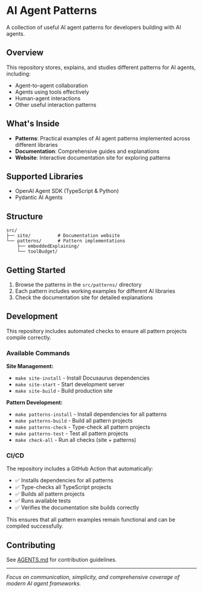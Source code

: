 # AI Agent Patterns

A collection of useful AI agent patterns for developers building with AI agents.

## Overview

This repository stores, explains, and studies different patterns for AI agents, including:
- Agent-to-agent collaboration
- Agents using tools effectively
- Human-agent interactions
- Other useful interaction patterns

## What's Inside

- **Patterns**: Practical examples of AI agent patterns implemented across different libraries
- **Documentation**: Comprehensive guides and explanations
- **Website**: Interactive documentation site for exploring patterns

## Supported Libraries

- OpenAI Agent SDK (TypeScript & Python)
- Pydantic AI Agents

## Structure

```
src/
├── site/          # Documentation website
└── patterns/      # Pattern implementations
    ├── embeddedExplaining/
    └── toolBudget/
```

## Getting Started

1. Browse the patterns in the `src/patterns/` directory
2. Each pattern includes working examples for different AI libraries
3. Check the documentation site for detailed explanations

## Development

This repository includes automated checks to ensure all pattern projects compile correctly.

### Available Commands

**Site Management:**
- `make site-install` - Install Docusaurus dependencies
- `make site-start` - Start development server
- `make site-build` - Build production site

**Pattern Development:**
- `make patterns-install` - Install dependencies for all patterns
- `make patterns-build` - Build all pattern projects
- `make patterns-check` - Type-check all pattern projects
- `make patterns-test` - Test all pattern projects
- `make check-all` - Run all checks (site + patterns)

### CI/CD

The repository includes a GitHub Action that automatically:
- ✅ Installs dependencies for all patterns
- ✅ Type-checks all TypeScript projects
- ✅ Builds all pattern projects
- ✅ Runs available tests
- ✅ Verifies the documentation site builds correctly

This ensures that all pattern examples remain functional and can be compiled successfully.

## Contributing

See [AGENTS.md](./AGENTS.md) for contribution guidelines.

---

*Focus on communication, simplicity, and comprehensive coverage of modern AI agent frameworks.* 